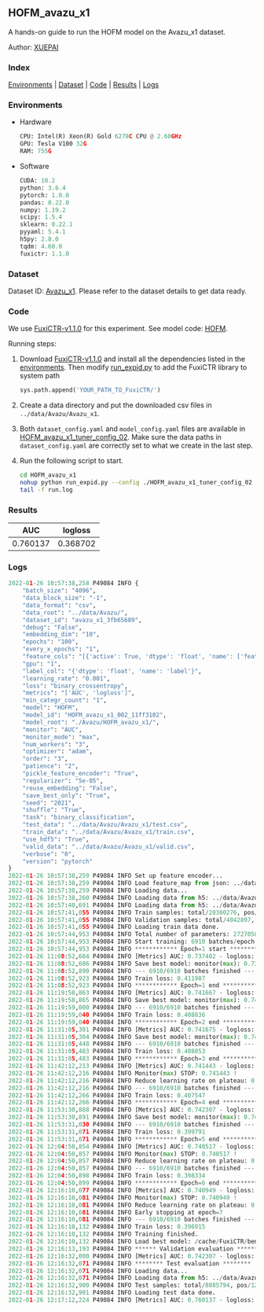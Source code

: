 ## HOFM_avazu_x1

A hands-on guide to run the HOFM model on the Avazu_x1 dataset.

Author: [XUEPAI](https://github.com/xue-pai)

### Index
[Environments](#Environments) | [Dataset](#Dataset) | [Code](#Code) | [Results](#Results) | [Logs](#Logs)

### Environments
+ Hardware

  ```python
  CPU: Intel(R) Xeon(R) Gold 6278C CPU @ 2.60GHz
  GPU: Tesla V100 32G
  RAM: 755G

  ```

+ Software

  ```python
  CUDA: 10.2
  python: 3.6.4
  pytorch: 1.0.0
  pandas: 0.22.0
  numpy: 1.19.2
  scipy: 1.5.4
  sklearn: 0.22.1
  pyyaml: 5.4.1
  h5py: 2.8.0
  tqdm: 4.60.0
  fuxictr: 1.1.0

  ```

### Dataset
Dataset ID: [Avazu_x1](https://github.com/openbenchmark/BARS/blob/master/ctr_prediction/datasets/Avazu/README.md#Avazu_x1). Please refer to the dataset details to get data ready.

### Code

We use [FuxiCTR-v1.1.0](fuxictr_url) for this experiment. See model code: [HOFM](https://github.com/xue-pai/FuxiCTR/blob/v1.1.0/fuxictr/pytorch/models/HOFM.py).

Running steps:

1. Download [FuxiCTR-v1.1.0](fuxictr_url) and install all the dependencies listed in the [environments](#environments). Then modify [run_expid.py](./run_expid.py#L5) to add the FuxiCTR library to system path
    
    ```python
    sys.path.append('YOUR_PATH_TO_FuxiCTR/')
    ```

2. Create a data directory and put the downloaded csv files in `../data/Avazu/Avazu_x1`.

3. Both `dataset_config.yaml` and `model_config.yaml` files are available in [HOFM_avazu_x1_tuner_config_02](./HOFM_avazu_x1_tuner_config_02). Make sure the data paths in `dataset_config.yaml` are correctly set to what we create in the last step.

4. Run the following script to start.

    ```bash
    cd HOFM_avazu_x1
    nohup python run_expid.py --config ./HOFM_avazu_x1_tuner_config_02 --expid HOFM_avazu_x1_002_11ff3102 --gpu 0 > run.log &
    tail -f run.log
    ```

### Results

| AUC | logloss  |
|:--------------------:|:--------------------:|
| 0.760137 | 0.368702  |


### Logs
```python
2022-01-26 10:57:38,258 P49084 INFO {
    "batch_size": "4096",
    "data_block_size": "-1",
    "data_format": "csv",
    "data_root": "../data/Avazu/",
    "dataset_id": "avazu_x1_3fb65689",
    "debug": "False",
    "embedding_dim": "10",
    "epochs": "100",
    "every_x_epochs": "1",
    "feature_cols": "[{'active': True, 'dtype': 'float', 'name': ['feat_1', 'feat_2', 'feat_3', 'feat_4', 'feat_5', 'feat_6', 'feat_7', 'feat_8', 'feat_9', 'feat_10', 'feat_11', 'feat_12', 'feat_13', 'feat_14', 'feat_15', 'feat_16', 'feat_17', 'feat_18', 'feat_19', 'feat_20', 'feat_21', 'feat_22'], 'type': 'categorical'}]",
    "gpu": "1",
    "label_col": "{'dtype': 'float', 'name': 'label'}",
    "learning_rate": "0.001",
    "loss": "binary_crossentropy",
    "metrics": "['AUC', 'logloss']",
    "min_categr_count": "1",
    "model": "HOFM",
    "model_id": "HOFM_avazu_x1_002_11ff3102",
    "model_root": "./Avazu/HOFM_avazu_x1/",
    "monitor": "AUC",
    "monitor_mode": "max",
    "num_workers": "3",
    "optimizer": "adam",
    "order": "3",
    "patience": "2",
    "pickle_feature_encoder": "True",
    "regularizer": "5e-05",
    "reuse_embedding": "False",
    "save_best_only": "True",
    "seed": "2021",
    "shuffle": "True",
    "task": "binary_classification",
    "test_data": "../data/Avazu/Avazu_x1/test.csv",
    "train_data": "../data/Avazu/Avazu_x1/train.csv",
    "use_hdf5": "True",
    "valid_data": "../data/Avazu/Avazu_x1/valid.csv",
    "verbose": "0",
    "version": "pytorch"
}
2022-01-26 10:57:38,259 P49084 INFO Set up feature encoder...
2022-01-26 10:57:38,259 P49084 INFO Load feature_map from json: ../data/Avazu/avazu_x1_3fb65689/feature_map.json
2022-01-26 10:57:38,259 P49084 INFO Loading data...
2022-01-26 10:57:38,260 P49084 INFO Loading data from h5: ../data/Avazu/avazu_x1_3fb65689/train.h5
2022-01-26 10:57:40,691 P49084 INFO Loading data from h5: ../data/Avazu/avazu_x1_3fb65689/valid.h5
2022-01-26 10:57:41,055 P49084 INFO Train samples: total/28300276, pos/4953382, neg/23346894, ratio/17.50%, blocks/1
2022-01-26 10:57:41,055 P49084 INFO Validation samples: total/4042897, pos/678699, neg/3364198, ratio/16.79%, blocks/1
2022-01-26 10:57:41,055 P49084 INFO Loading train data done.
2022-01-26 10:57:44,953 P49084 INFO Total number of parameters: 27270580.
2022-01-26 10:57:44,953 P49084 INFO Start training: 6910 batches/epoch
2022-01-26 10:57:44,953 P49084 INFO ************ Epoch=1 start ************
2022-01-26 11:08:52,604 P49084 INFO [Metrics] AUC: 0.737402 - logloss: 0.402381
2022-01-26 11:08:52,606 P49084 INFO Save best model: monitor(max): 0.737402
2022-01-26 11:08:52,890 P49084 INFO --- 6910/6910 batches finished ---
2022-01-26 11:08:52,923 P49084 INFO Train loss: 0.411907
2022-01-26 11:08:52,923 P49084 INFO ************ Epoch=1 end ************
2022-01-26 11:19:58,863 P49084 INFO [Metrics] AUC: 0.741667 - logloss: 0.400483
2022-01-26 11:19:58,865 P49084 INFO Save best model: monitor(max): 0.741667
2022-01-26 11:19:59,000 P49084 INFO --- 6910/6910 batches finished ---
2022-01-26 11:19:59,040 P49084 INFO Train loss: 0.408836
2022-01-26 11:19:59,040 P49084 INFO ************ Epoch=2 end ************
2022-01-26 11:31:05,301 P49084 INFO [Metrics] AUC: 0.741675 - logloss: 0.402180
2022-01-26 11:31:05,304 P49084 INFO Save best model: monitor(max): 0.741675
2022-01-26 11:31:05,448 P49084 INFO --- 6910/6910 batches finished ---
2022-01-26 11:31:05,483 P49084 INFO Train loss: 0.408053
2022-01-26 11:31:05,483 P49084 INFO ************ Epoch=3 end ************
2022-01-26 11:42:12,213 P49084 INFO [Metrics] AUC: 0.741443 - logloss: 0.400899
2022-01-26 11:42:12,216 P49084 INFO Monitor(max) STOP: 0.741443 !
2022-01-26 11:42:12,216 P49084 INFO Reduce learning rate on plateau: 0.000100
2022-01-26 11:42:12,216 P49084 INFO --- 6910/6910 batches finished ---
2022-01-26 11:42:12,266 P49084 INFO Train loss: 0.407547
2022-01-26 11:42:12,266 P49084 INFO ************ Epoch=4 end ************
2022-01-26 11:53:30,888 P49084 INFO [Metrics] AUC: 0.742307 - logloss: 0.399731
2022-01-26 11:53:30,891 P49084 INFO Save best model: monitor(max): 0.742307
2022-01-26 11:53:31,030 P49084 INFO --- 6910/6910 batches finished ---
2022-01-26 11:53:31,071 P49084 INFO Train loss: 0.399791
2022-01-26 11:53:31,071 P49084 INFO ************ Epoch=5 end ************
2022-01-26 12:04:50,854 P49084 INFO [Metrics] AUC: 0.740517 - logloss: 0.400566
2022-01-26 12:04:50,857 P49084 INFO Monitor(max) STOP: 0.740517 !
2022-01-26 12:04:50,857 P49084 INFO Reduce learning rate on plateau: 0.000010
2022-01-26 12:04:50,857 P49084 INFO --- 6910/6910 batches finished ---
2022-01-26 12:04:50,898 P49084 INFO Train loss: 0.398334
2022-01-26 12:04:50,899 P49084 INFO ************ Epoch=6 end ************
2022-01-26 12:16:10,077 P49084 INFO [Metrics] AUC: 0.740949 - logloss: 0.400192
2022-01-26 12:16:10,081 P49084 INFO Monitor(max) STOP: 0.740949 !
2022-01-26 12:16:10,081 P49084 INFO Reduce learning rate on plateau: 0.000001
2022-01-26 12:16:10,081 P49084 INFO Early stopping at epoch=7
2022-01-26 12:16:10,081 P49084 INFO --- 6910/6910 batches finished ---
2022-01-26 12:16:10,132 P49084 INFO Train loss: 0.396915
2022-01-26 12:16:10,132 P49084 INFO Training finished.
2022-01-26 12:16:10,132 P49084 INFO Load best model: /cache/FuxiCTR/benchmarks/Avazu/HOFM_avazu_x1/avazu_x1_3fb65689/HOFM_avazu_x1_002_11ff3102.model
2022-01-26 12:16:13,193 P49084 INFO ****** Validation evaluation ******
2022-01-26 12:16:32,000 P49084 INFO [Metrics] AUC: 0.742307 - logloss: 0.399731
2022-01-26 12:16:32,071 P49084 INFO ******** Test evaluation ********
2022-01-26 12:16:32,071 P49084 INFO Loading data...
2022-01-26 12:16:32,071 P49084 INFO Loading data from h5: ../data/Avazu/avazu_x1_3fb65689/test.h5
2022-01-26 12:16:32,900 P49084 INFO Test samples: total/8085794, pos/1232985, neg/6852809, ratio/15.25%, blocks/1
2022-01-26 12:16:32,901 P49084 INFO Loading test data done.
2022-01-26 12:17:12,224 P49084 INFO [Metrics] AUC: 0.760137 - logloss: 0.368702

```
